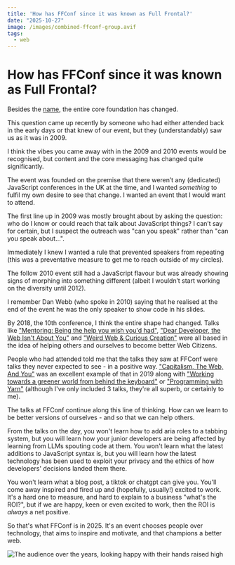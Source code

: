 ```yaml
---
title: 'How has FFConf since it was known as Full Frontal?'
date: "2025-10-27"
image: /images/combined-ffconf-group.avif
tags:
  - web
---
```


# How has FFConf since it was known as Full Frontal?

Besides the [name](https://remysharp.com/2016/07/22/whats-in-a-name), the entire core foundation has changed.

This question came up recently by someone who had either attended back in the early days or that knew of our event, but they (understandably) saw us as it was in 2009.

I think the vibes you came away with in the 2009 and 2010 events would be recognised, but content and the core messaging has changed quite significantly.

<!-- more -->

The event was founded on the premise that there weren’t any (dedicated) JavaScript conferences in the UK at the time, and I wanted _something_ to fulfil my own desire to see that change. I wanted an event that I would want to attend.

The first line up in 2009 was mostly brought about by asking the question: who do I know or could reach that talk about JavaScript things? I can’t say for certain, but I suspect the outreach was "can you speak" rather than "can you speak about…".

Immediately I knew I wanted a rule that prevented speakers from repeating (this was a preventative measure to get me to reach outside of my circles).

The follow 2010 event still had a JavaScript flavour but was already showing signs of morphing into something different (albeit I wouldn’t start working on the diversity until 2012).

I remember Dan Webb (who spoke in 2010) saying that he realised at the end of the event he was the only speaker to show code in his slides.

By 2018, the 10th conference, I think the entire shape had changed. Talks like ["Mentoring: Being the help you wish you'd had"](https://ffconf.org/talks/mentoring/), ["Dear Developer, the Web Isn't About You"](https://ffconf.org/talks/dear-developer/) and ["Weird Web & Curious Creation"](https://ffconf.org/talks/weird-web) were all based in the idea of helping others and ourselves to become better Web Citizens.

People who had attended told me that the talks they saw at FFConf were talks they never expected to see - in a positive way. ["Capitalism, The Web, And You"](https://ffconf.org/talks/2022_heydonworks_talk/) was an excellent example of that in 2019 along with ["Working towards a greener world from behind the keyboard"](https://ffconf.org/talks/2022_lil_natw_talk/) or ["Programming with Yarn"](https://ffconf.org/talks/2022_lily_2point0_talk/) (although I've only included 3 talks, they're all superb, or certainly to me).

The talks at FFConf continue along this line of thinking. How can we learn to be better versions of ourselves - and so that we can help others.

From the talks on the day, you won't learn how to add aria roles to a tabbing system, but you will learn how your junior developers are being affected by learning from LLMs spouting code at them. You won't learn what the latest additions to JavaScript syntax is, but you will learn how the latest technology has been used to exploit your privacy and the ethics of how developers' decisions landed them there.

You won't learn what a blog post, a tiktok or chatgpt can give you. You'll come away inspired and fired up and (hopefully, usually!) excited to work. It's a hard one to measure, and hard to explain to a business "what's the ROI?", but if we are happy, keen or even excited to work, then the ROI is _always_ a net positive.

So that's what FFConf is in 2025. It's an event chooses people over technology, that aims to inspire and motivate, and that champions a better web.

![The audience over the years, looking happy with their hands raised high](/images/combined-ffconf-group.avif)